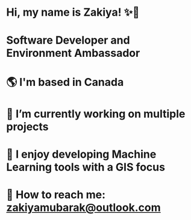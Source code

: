 # Hi, my name is Zakiya! ✨🌙


# Software Developer and Environment Ambassador
# 🌎 I'm based in Canada
# 💪 I’m currently working on multiple projects
# 🧠 I enjoy developing Machine Learning tools with a GIS focus
# 📩 How to reach me: zakiyamubarak@outlook.com
